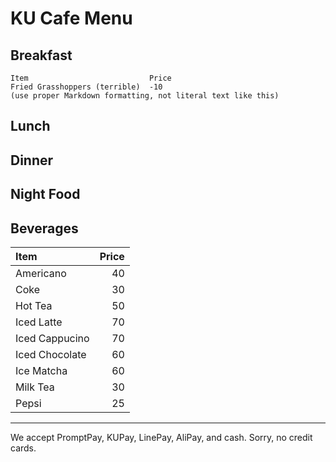 # KU Cafe Menu


## Breakfast

    Item                           Price
    Fried Grasshoppers (terrible)  -10
    (use proper Markdown formatting, not literal text like this)

## Lunch 


## Dinner


## Night Food


## Beverages
 Item               | Price |
|:------------------|------:|
| Americano         | 40  |
| Coke              | 30  |
| Hot Tea           | 50  |
| Iced Latte        | 70  |
| Iced Cappucino    | 70  |
| Iced Chocolate    | 60  |
| Ice Matcha        | 60  |
| Milk Tea          | 30  |
| Pepsi             | 25  |



---

We accept PromptPay, KUPay, LinePay, AliPay, and cash. Sorry, no credit cards.
